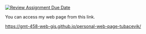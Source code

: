 [![Review Assignment Due Date](https://classroom.github.com/assets/deadline-readme-button-22041afd0340ce965d47ae6ef1cefeee28c7c493a6346c4f15d667ab976d596c.svg)](https://classroom.github.com/a/O2YWE8TK)

You can access my web page from this link.

https://gmt-458-web-gis.github.io/personal-web-page-tubacevik/
